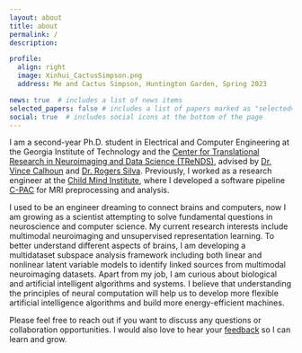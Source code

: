 ```yaml
---
layout: about
title: about
permalink: /
description:

profile:
  align: right
  image: Xinhui_CactusSimpson.png
  address: Me and Cactus Simpson, Huntington Garden, Spring 2023

news: true  # includes a list of news items
selected_papers: false # includes a list of papers marked as "selected={true}"
social: true  # includes social icons at the bottom of the page
---
```


I am a second-year Ph.D. student in Electrical and Computer Engineering at the Georgia Institute of Technology and the [Center for Translational Research in Neuroimaging and Data Science (TReNDS)](https://trendscenter.org/), advised by [Dr. Vince Calhoun](https://scholar.google.com/citations?user=WNOoGKIAAAAJ&hl=en) and [Dr. Rogers Silva](https://scholar.google.com/citations?user=cMtwwG8AAAAJ&hl=en). Previously, I worked as a research engineer at the [Child Mind Institute](https://childmind.org/), where I developed a software pipeline [C-PAC](https://fcp-indi.github.io/) for MRI preprocessing and analysis.

I used to be an engineer dreaming to connect brains and computers, now I am growing as a scientist attempting to solve fundamental questions in neuroscience and computer science. My current research interests include multimodal neuroimaging and unsupervised representation learning. To better understand different aspects of brains, I am developing a multidataset subspace analysis framework including both linear and nonlinear latent variable models to identify linked sources from multimodal neuroimaging datasets. Apart from my job, I am curious about biological and artificial intelligent algorithms and systems. I believe that understanding the principles of neural computation will help us to develop more flexible artificial intelligence algorithms and build more energy-efficient machines.

<!-- I feel fortunate to have genuine and inspiring collaborators and friends along the way, especially my partner [Yannan](https://yannan-chen.github.io/index.html), who always reminds me to "focus on understanding the principles".  -->
Please feel free to reach out if you want to discuss any questions or collaboration opportunities. I would also love to hear your [feedback](https://forms.gle/rbkPYpf9LxscFWhc7) so I can learn and grow.

